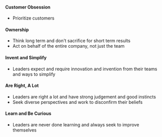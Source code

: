 #### Customer Obsession
* Prioritize customers

#### Ownership
* Think long term and don't sacrifice for short term results
* Act on behalf of the entire company, not just the team

#### Invent and Simplify
* Leaders expect and require innovation and invention from their teams and ways to simplify

#### Are Right, A Lot
* Leaders are right a lot and have strong judgement and good instincts
* Seek diverse perspectives and work to disconfirm their beliefs

#### Learn and Be Curious
* Leaders are never done learning and always seek to improve themselves